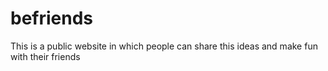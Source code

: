 # befriends
This is a public website in which people can share this ideas and make fun with their friends
